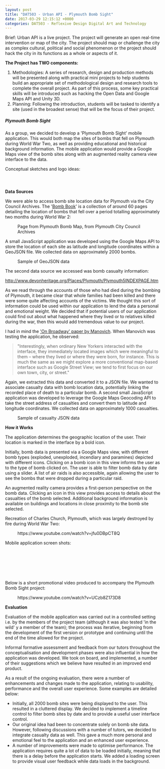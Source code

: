 ```yaml
---
layout: post
title: "DAT503 - Urban API - Plymouth Bomb Sight"
date: 2017-03-29 12:15:12 +0000
categories: DAT503 - Reflexive Design Digital Art and Technology
---
```


<!-- wp:paragraph {"className":"brief"} -->
<p class="brief">Brief: Urban API is a live project. The project will generate an open real-time intervention or map of the city. The project should map or challenge the city as complex cultural, political and social phenomenon or the project should hack the city in its functions as a whole or aspects of it.</p>
<!-- /wp:paragraph -->

<!-- wp:paragraph -->
<p><strong>The Project has TWO components:</strong></p>
<!-- /wp:paragraph -->

<!-- wp:list {"ordered":true} -->
<ol><!-- wp:list-item -->
<li>Methodologies: A series of research, design and production methods will be&nbsp;presented along with practical mini projects to help students build an&nbsp;appropriate set of methodological design and research tools to complete the&nbsp;overall project. As part of this process, some key practical skills will be&nbsp;introduced such as hacking the Open Data and Google Maps API and Unity&nbsp;3D.</li>
<!-- /wp:list-item -->

<!-- wp:list-item -->
<li>Planning: Following the introduction, students will be tasked to identify a site&nbsp;(used in the broadest sense) that will be the focus of their project.</li>
<!-- /wp:list-item --></ol>
<!-- /wp:list -->

<!-- wp:heading {"level":5} -->
<h5 class="wp-block-heading">Plymouth Bomb Sight</h5>
<!-- /wp:heading -->

<!-- wp:paragraph -->
<p>As a group, we decided to develop a&nbsp;'Plymouth Bomb Sight' mobile application. This would both map the sites of bombs that fell on Plymouth during World War Two, as well as providing educational and historical background information. The mobile application would provide a Google Maps view of the bomb sites along with an augmented reality camera view interface to the data.</p>
<!-- /wp:paragraph -->

<!-- wp:paragraph -->
<p>Conceptual sketches and logo ideas:</p>
<!-- /wp:paragraph -->

<!-- wp:gallery {"linkTo":"media"} -->
<figure class="wp-block-gallery has-nested-images columns-default is-cropped"><!-- wp:image {"id":838,"sizeSlug":"large","linkDestination":"media"} -->
<figure class="wp-block-image size-large"><a href="https://www.circleseven.co.uk/wp-content/uploads/2023/05/plymouth-bombsight-conceptual-sketch-01_33570786571_o.jpg"><img src="https://www.circleseven.co.uk/wp-content/uploads/2023/05/plymouth-bombsight-conceptual-sketch-01_33570786571_o.jpg" alt="" class="wp-image-838"/></a></figure>
<!-- /wp:image -->

<!-- wp:image {"id":837,"sizeSlug":"large","linkDestination":"media"} -->
<figure class="wp-block-image size-large"><a href="https://www.circleseven.co.uk/wp-content/uploads/2023/05/plymouth-bombsight-conceptual-sketch-02_33570788761_o.jpg"><img src="https://www.circleseven.co.uk/wp-content/uploads/2023/05/plymouth-bombsight-conceptual-sketch-02_33570788761_o.jpg" alt="" class="wp-image-837"/></a></figure>
<!-- /wp:image -->

<!-- wp:image {"id":836,"sizeSlug":"large","linkDestination":"media"} -->
<figure class="wp-block-image size-large"><a href="https://www.circleseven.co.uk/wp-content/uploads/2023/05/plymouth-bombsight-logo-ideas_33570788371_o.jpg"><img src="https://www.circleseven.co.uk/wp-content/uploads/2023/05/plymouth-bombsight-logo-ideas_33570788371_o.jpg" alt="" class="wp-image-836"/></a></figure>
<!-- /wp:image --></figure>
<!-- /wp:gallery -->

<!-- wp:paragraph -->
<p><strong>Data Sources</strong></p>
<!-- /wp:paragraph -->

<!-- wp:paragraph -->
<p>We were able to access bomb site location data for Plymouth via the City Council Archives. The '<a href="http://web.plymouth.gov.uk/archivescatalogue?criteria=bomb+book&amp;operator=AND">Bomb Book</a>' is a collection of around 60 pages detailing the location of bombs that fell over a period totalling approximately two months during World War 2:</p>
<!-- /wp:paragraph -->

<!-- wp:image {"id":839,"sizeSlug":"large","linkDestination":"media"} -->
<figure class="wp-block-image size-large"><a href="https://www.circleseven.co.uk/wp-content/uploads/2023/05/Page42.jpeg"><img src="https://www.circleseven.co.uk/wp-content/uploads/2023/05/Page42-1024x848.jpeg" alt="" class="wp-image-839"/></a><figcaption class="wp-element-caption"> Page from Plymouth Bomb Map, from Plymouth City Council Archives</figcaption></figure>
<!-- /wp:image -->

<!-- wp:paragraph -->
<p>A small JavaScript application was developed using the Google Maps API to store the location of each site as latitude and longitude coordinates within a GeoJSON file. We collected data on approximately 2000 bombs.</p>
<!-- /wp:paragraph -->

<!-- wp:image {"id":840,"sizeSlug":"full","linkDestination":"media"} -->
<figure class="wp-block-image size-full"><a href="https://www.circleseven.co.uk/wp-content/uploads/2023/05/geojson_capture.jpeg"><img src="https://www.circleseven.co.uk/wp-content/uploads/2023/05/geojson_capture.jpeg" alt="" class="wp-image-840"/></a><figcaption class="wp-element-caption">Sample of GeoJSON data</figcaption></figure>
<!-- /wp:image -->

<!-- wp:paragraph -->
<p>The second data source we accessed was bomb casualty information:</p>
<!-- /wp:paragraph -->

<!-- wp:paragraph -->
<p><a href="http://www.devonheritage.org/Places/Plymouth/Plymouth5INDEXPAGE.htm">http://www.devonheritage.org/Places/Plymouth/Plymouth5INDEXPAGE.htm</a></p>
<!-- /wp:paragraph -->

<!-- wp:paragraph -->
<p>As we read through the accounts of those who had died during the bombing of Plymouth, it became clear that whole families had been killed and there were some quite affecting accounts of the victims. We thought this sort of information could be used within our application to lend the data a personal and emotional weight. We decided that if potential users of our application could find out about what happened where they lived or to relatives killed during the war, then this would add tremendous value to our project.</p>
<!-- /wp:paragraph -->

<!-- wp:paragraph -->
<p>I had in mind the <a href="https://www.circleseven.co.uk/dat503-on-broadway-paper-review/">'On Broadway' paper by Manovich</a>. When Manovich was testing the application, he observed:</p>
<!-- /wp:paragraph -->

<!-- wp:quote -->
<blockquote class="wp-block-quote"><!-- wp:paragraph -->
<p>"Interestingly, when ordinary New Yorkers interacted with the interface, they immediately located images which were meaningful to them – where they lived or where they were born, for instance. This is much the same as we might explore a more conventional map-based interface such as Google Street View; we tend to first focus on our own town, city, or street."</p>
<!-- /wp:paragraph --></blockquote>
<!-- /wp:quote -->

<!-- wp:paragraph -->
<p>Again, we extracted this data and converted it to a JSON file. We wanted to associate casualty data with bomb location data, potentially linking the recorded place of death to a particular bomb. A second small JavaScript application was developed to leverage the Google Maps Geocoding API to take the street address of casualties and convert them to latitude and longitude coordinates. We collected data on approximately 1000 casualties.</p>
<!-- /wp:paragraph -->

<!-- wp:image {"id":841,"sizeSlug":"large","linkDestination":"media"} -->
<figure class="wp-block-image size-large"><a href="https://www.circleseven.co.uk/wp-content/uploads/2023/05/casualty_json.jpeg"><img src="https://www.circleseven.co.uk/wp-content/uploads/2023/05/casualty_json-1024x319.jpeg" alt="" class="wp-image-841"/></a><figcaption class="wp-element-caption">Sample of casualty JSON data</figcaption></figure>
<!-- /wp:image -->

<!-- wp:paragraph -->
<p><strong>How it Works</strong></p>
<!-- /wp:paragraph -->

<!-- wp:paragraph -->
<p>The application determines the geographic location of the user. Their location is marked in the interface by a bold icon.</p>
<!-- /wp:paragraph -->

<!-- wp:paragraph -->
<p>Initially, bomb data is presented via a Google Maps view, with different bomb types (exploded, unexploded, incendiary and paramines) depicted with different icons. Clicking on a bomb icon in this view informs the user as to the type of bomb clicked on. The user is able to filter bomb data by date using a slider. A list of air raids is also accessible, again allowing the user to see the bombs that were dropped during a particular raid.</p>
<!-- /wp:paragraph -->

<!-- wp:paragraph -->
<p>An augmented reality camera provides a first-person perspective on the bomb data. Clicking an icon in this view provides access to details about the casualties of the bomb selected. Additional background information is available on buildings and locations&nbsp;in close proximity to the bomb site selected.</p>
<!-- /wp:paragraph -->

<!-- wp:paragraph -->
<p>Recreation of Charles Church, Plymouth, which was largely destroyed by fire during World War Two:</p>
<!-- /wp:paragraph -->

<!-- wp:embed {"url":"https://www.youtube.com/watch?v=jfu0DBpCT8Q","type":"video","providerNameSlug":"youtube","responsive":true,"className":"wp-embed-aspect-16-9 wp-has-aspect-ratio"} -->
<figure class="wp-block-embed is-type-video is-provider-youtube wp-block-embed-youtube wp-embed-aspect-16-9 wp-has-aspect-ratio"><div class="wp-block-embed__wrapper">
https://www.youtube.com/watch?v=jfu0DBpCT8Q
</div></figure>
<!-- /wp:embed -->

<!-- wp:paragraph -->
<p>Mobile application screen shots:</p>
<!-- /wp:paragraph -->

<!-- wp:gallery {"linkTo":"media"} -->
<figure class="wp-block-gallery has-nested-images columns-default is-cropped"><!-- wp:image {"id":845,"sizeSlug":"large","linkDestination":"none"} -->
<figure class="wp-block-image size-large"><img src="https://www.circleseven.co.uk/wp-content/uploads/2023/05/plymouth-bombsight-air-raid-list_33700017625_o-576x1024.png" alt="" class="wp-image-845"/></figure>
<!-- /wp:image -->

<!-- wp:image {"id":844,"sizeSlug":"large","linkDestination":"media"} -->
<figure class="wp-block-image size-large"><a href="https://www.circleseven.co.uk/wp-content/uploads/2023/05/plymouth-bombsight-augmented-reality-view_33561359696_o.png"><img src="https://www.circleseven.co.uk/wp-content/uploads/2023/05/plymouth-bombsight-augmented-reality-view_33561359696_o.png" alt="" class="wp-image-844"/></a></figure>
<!-- /wp:image -->

<!-- wp:image {"id":847,"sizeSlug":"large","linkDestination":"none"} -->
<figure class="wp-block-image size-large"><img src="https://www.circleseven.co.uk/wp-content/uploads/2023/05/plymouth-bombsight-casualty-details_33700016455_o-576x1024.png" alt="" class="wp-image-847"/></figure>
<!-- /wp:image -->

<!-- wp:image {"id":846,"sizeSlug":"large","linkDestination":"none"} -->
<figure class="wp-block-image size-large"><img src="https://www.circleseven.co.uk/wp-content/uploads/2023/05/plymouth-bombsight-casualty-list_33315880710_o-576x1024.png" alt="" class="wp-image-846"/></figure>
<!-- /wp:image -->

<!-- wp:image {"id":843,"sizeSlug":"large","linkDestination":"media"} -->
<figure class="wp-block-image size-large"><a href="https://www.circleseven.co.uk/wp-content/uploads/2023/05/plymouth-bombsight-google-maps-view_33472895031_o.png"><img src="https://www.circleseven.co.uk/wp-content/uploads/2023/05/plymouth-bombsight-google-maps-view_33472895031_o.png" alt="" class="wp-image-843"/></a></figure>
<!-- /wp:image -->

<!-- wp:image {"id":848,"sizeSlug":"large","linkDestination":"none"} -->
<figure class="wp-block-image size-large"><img src="https://www.circleseven.co.uk/wp-content/uploads/2023/05/plymouth-bombsight-loading-screen_32886604283_o-576x1024.png" alt="" class="wp-image-848"/></figure>
<!-- /wp:image -->

<!-- wp:image {"id":842,"sizeSlug":"large","linkDestination":"media"} -->
<figure class="wp-block-image size-large"><a href="https://www.circleseven.co.uk/wp-content/uploads/2023/05/plymouth-bombsight-location-background-information_33561359746_o.png"><img src="https://www.circleseven.co.uk/wp-content/uploads/2023/05/plymouth-bombsight-location-background-information_33561359746_o.png" alt="" class="wp-image-842"/></a></figure>
<!-- /wp:image --></figure>
<!-- /wp:gallery -->

<!-- wp:paragraph -->
<p>Below is a&nbsp;short promotional video produced to accompany the Plymouth Bomb Sight project:</p>
<!-- /wp:paragraph -->

<!-- wp:embed {"url":"https://www.youtube.com/watch?v=UCzb8Z173D8","type":"video","providerNameSlug":"youtube","responsive":true,"className":"wp-embed-aspect-16-9 wp-has-aspect-ratio"} -->
<figure class="wp-block-embed is-type-video is-provider-youtube wp-block-embed-youtube wp-embed-aspect-16-9 wp-has-aspect-ratio"><div class="wp-block-embed__wrapper">
https://www.youtube.com/watch?v=UCzb8Z173D8
</div></figure>
<!-- /wp:embed -->

<!-- wp:paragraph -->
<p><strong>Evaluation</strong></p>
<!-- /wp:paragraph -->

<!-- wp:paragraph -->
<p>Evaluation of the mobile application was carried out in a controlled setting i.e. by the members of the project team (although it was also tested 'in the wild' y a member of the team); the process was iterative, beginning from the development of the first version or prototype and continuing until the end of the time allowed for the project.</p>
<!-- /wp:paragraph -->

<!-- wp:paragraph -->
<p>Informal formative assessment and feedback from&nbsp;our tutors throughout the conceptualisation and development phases were also influential in how the application was developed. We took on board, and implemented, a number of their suggestions which we believe have resulted in an improved end product.</p>
<!-- /wp:paragraph -->

<!-- wp:paragraph -->
<p>As a result of the ongoing evaluation, there were a number of enhancements and changes made to the application, relating to usability, performance and the overall user experience. Some examples are detailed below:</p>
<!-- /wp:paragraph -->

<!-- wp:list -->
<ul><!-- wp:list-item -->
<li>Initially, all 2000 bomb sites were being displayed to the user. This resulted in a cluttered display. We decided to implement a timeline control to filter bomb sites by date and to provide a useful user interface control.</li>
<!-- /wp:list-item -->

<!-- wp:list-item -->
<li>Our original idea had been to concentrate solely on bomb site data. However, following discussions with a number of tutors, we decided to integrate casualty data as well. This gave a much more personal and emotional feel to the application and an enhanced user experience.</li>
<!-- /wp:list-item -->

<!-- wp:list-item -->
<li>A number of improvements were made to optimise performance. The application requires quite a lot of data to be loaded initially, meaning that there is a delay before the application starts. We added a loading screen to provide visual user feedback while data loads in the background.</li>
<!-- /wp:list-item --></ul>
<!-- /wp:list -->